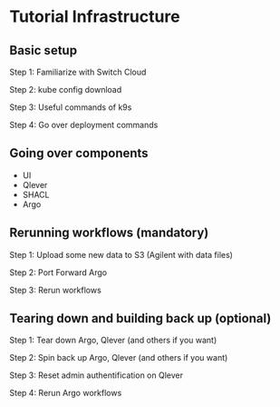# Tutorial Infrastructure

## Basic setup

Step 1: Familiarize with Switch Cloud

Step 2: kube config download

Step 3: Useful commands of k9s

Step 4: Go over deployment commands

## Going over components

- UI
- Qlever
- SHACL
- Argo

## Rerunning workflows (mandatory)

Step 1: Upload some new data to S3 (Agilent with data files)

Step 2: Port Forward Argo

Step 3: Rerun workflows

## Tearing down and building back up (optional)

Step 1: Tear down Argo, Qlever (and others if you want)

Step 2: Spin back up Argo, Qlever (and others if you want)

Step 3: Reset admin authentification on Qlever

Step 4: Rerun Argo workflows
